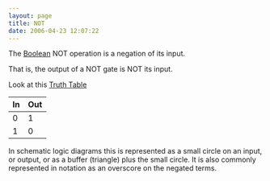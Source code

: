 ```yaml
---
layout: page
title: NOT
date: 2006-04-23 12:07:22
---
```

The <a href="/wiki/boolean.html" title="Boolean">Boolean</a> NOT operation is a negation of its input.

That is, the output of a NOT gate is NOT its input.

Look at this <a href="/wiki/truth_table.html" title="Truth Table">Truth Table</a>

| In | Out |
| -- | --  |
| 0  | 1   |
| 1  | 0   |

In schematic logic diagrams this is represented as a small circle on an input, or output, or as a buffer (triangle) plus the small circle. It is also commonly represented in notation as an overscore on the negated terms.
